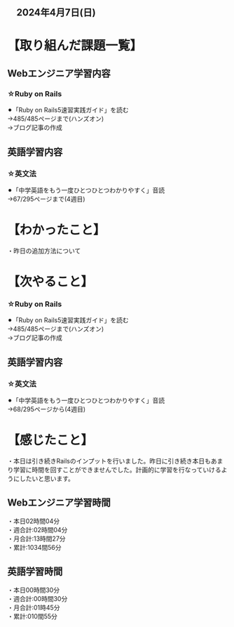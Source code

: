 ## 　2024年4月7日(日)
# 【取り組んだ課題一覧】
## Webエンジニア学習内容
### ☆Ruby on Rails
⚫︎「Ruby on Rails5速習実践ガイド」を読む<br>
→485/485ページまで(ハンズオン)<br>
→ブログ記事の作成<br>
## 英語学習内容
### ☆英文法
⚫︎「中学英語をもう一度ひとつひとつわかりやすく」音読<br>
→67/295ページまで(4週目)<br>
# 【わかったこと】
・昨日の追加方法について<br>
# 【次やること】
### ☆Ruby on Rails
⚫︎「Ruby on Rails5速習実践ガイド」を読む<br>
→485/485ページまで(ハンズオン)<br>
→ブログ記事の作成<br>
## 英語学習内容
### ☆英文法
⚫︎「中学英語をもう一度ひとつひとつわかりやすく」音読<br>
→68/295ページから(4週目)<br>
# 【感じたこと】
・本日は引き続きRailsのインプットを行いました。昨日に引き続き本日もあまり学習に時間を回すことができませんでした。計画的に学習を行なっていけるようにしたいと思います。<br>
## Webエンジニア学習時間
・本日02時間04分<br>
・週合計:02時間04分<br>
・月合計:13時間27分<br>
・累計:1034間56分<br>
## 英語学習時間
・本日00時間30分<br>
・週合計:00時間30分<br>
・月合計:01時45分<br>
・累計:010間55分<br>
